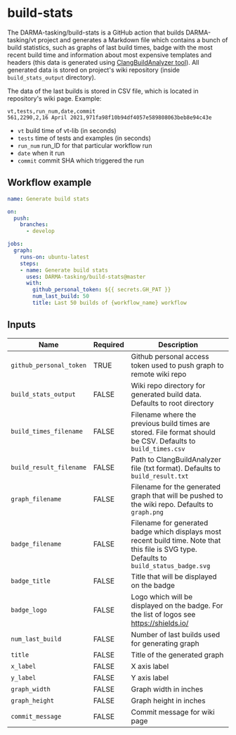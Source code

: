 # build-stats

The DARMA-tasking/build-stats is a GitHub action that builds DARMA-tasking/vt project and generates a Markdown file which contains a bunch of build statistics, such as graphs of last build times, badge with the most recent build time and information about most expensive templates and headers (this data is generated using [ClangBuildAnalyzer tool](https://github.com/aras-p/ClangBuildAnalyzer)). All generated data is stored on project's wiki repository (inside `build_stats_output` directory).

The data of the last builds is stored in CSV file, which is located in repository's wiki page. Example:

```csv
vt,tests,run_num,date,commit
561,2290,2,16 April 2021,971fa98f10b94df4057e589808063beb8e94c43e
```

- `vt` build time of vt-lib (in seconds)
- `tests` time of tests and examples (in seconds)
- `run_num` run_ID for that particular workflow run
- `date` when it run
- `commit` commit SHA which triggered the run


## Workflow example

```yml
name: Generate build stats

on:
  push:
    branches:
      - develop

jobs:
  graph:
    runs-on: ubuntu-latest
    steps:
    - name: Generate build stats
      uses: DARMA-tasking/build-stats@master
      with:
        github_personal_token: ${{ secrets.GH_PAT }}
        num_last_build: 50
        title: Last 50 builds of {workflow_name} workflow
```

## Inputs

| Name                    |Required| Description                        |
|-------------------------|--------|------------------------------------|
| `github_personal_token` | TRUE   | Github personal access token used to push graph to remote wiki repo |
| `build_stats_output`    | FALSE  | Wiki repo directory for generated build data. Defaults to root directory |
| `build_times_filename`  | FALSE  | Filename where the previous build times are stored. File format should be CSV. Defaults to `build_times.csv` |
| `build_result_filename` | FALSE  | Path to ClangBuildAnalyzer file (txt format). Defaults to `build_result.txt` |
| `graph_filename`        | FALSE  | Filename for the generated graph that will be pushed to the wiki repo. Defaults to `graph.png` |
| `badge_filename`        | FALSE  | Filename for generated badge which displays most recent build time. Note that this file is SVG type. Defaults to `build_status_badge.svg` |
| `badge_title`           | FALSE  | Title that will be displayed on the badge |
| `badge_logo`            | FALSE  | Logo which will be displayed on the badge. For the list of logos see https://shields.io/
| `num_last_build`        | FALSE  | Number of last builds used for generating graph |
| `title`                 | FALSE  | Title of the generated graph |
| `x_label`               | FALSE  | X axis label |
| `y_label`               | FALSE  | Y axis label |
| `graph_width`           | FALSE  | Graph width in inches |
| `graph_height`          | FALSE  | Graph height in inches |
| `commit_message`        | FALSE  | Commit message for wiki page |
